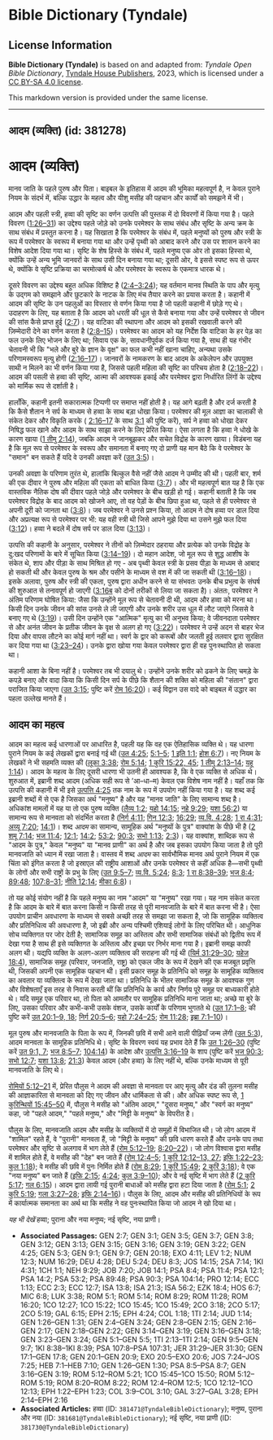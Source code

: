 # Bible Dictionary (Tyndale)

## License Information

**Bible Dictionary (Tyndale)** is based on and adapted from: _Tyndale Open Bible Dictionary_, [Tyndale House Publishers](https://tyndaleopenresources.com/), 2023, which is licensed under a [CC BY-SA 4.0 license](https://creativecommons.org/licenses/by-sa/4.0/legalcode.en).

This markdown version is provided under the same license.



--------------------------------

## आदम (व्यक्ति) (id: 381278)

आदम (व्यक्ति)
=============

मानव जाति के पहले पुरुष और पिता। बाइबल के इतिहास में आदम की भूमिका महत्वपूर्ण है, न केवल पुराने नियम के संदर्भ में, बल्कि उद्धार के महत्व और यीशु मसीह की पहचान और कार्यों को समझने में भी।

आदम और पहली स्त्री, हव्वा की सृष्टि का वर्णन उत्पत्ति की पुस्तक में दो विवरणों में किया गया है। पहले विवरण ([1:26–31](https://ref.ly/Gen1:26-Gen1:31)) का उद्देश्य पहले जोड़े को उनके परमेश्वर के साथ संबंध और सृष्टि के अन्य क्रम के साथ संबंध में प्रस्तुत करना है। यह सिखाता है कि परमेश्वर के संबंध में, पहले मनुष्यों को पुरुष और स्त्री के रूप में परमेश्वर के स्वरूप में बनाया गया था और उन्हें पृथ्वी को आबाद करने और उस पर शासन करने का विशेष आदेश दिया गया था। सृष्टि के शेष हिस्से के संबंध में, पहले मनुष्य एक ओर तो इसका हिस्सा थे, क्योंकि उन्हें अन्य भूमि जानवरों के साथ उसी दिन बनाया गया था; दूसरी ओर, वे इससे स्पष्ट रूप से ऊपर थे, क्योंकि वे सृष्टि प्रक्रिया का चरमोत्कर्ष थे और परमेश्वर के स्वरूप के एकमात्र धारक थे।

दूसरे विवरण का उद्देश्य बहुत अधिक विशिष्ट है ([2:4–3:24](https://ref.ly/Gen2:4-Gen3:24)); यह वर्तमान मानव स्थिति के पाप और मृत्यु के उद्गम को समझाने और छुटकारे के नाटक के लिए मंच तैयार करने का प्रयास करता है। कहानी में आदम की सृष्टि के उन पहलुओं का विस्तार से वर्णन किया गया है जो पहली कहानी में छोड़े गए थे। उदाहरण के लिए, यह बताता है कि आदम को धरती की धूल से कैसे बनाया गया और उन्हें परमेश्वर से जीवन की सांस कैसे प्राप्त हुई ([2:7](https://ref.ly/Gen2:7))। यह वाटिका की स्थापना और आदम को इसकी रखवाली करने की ज़िम्मेदारी देने का वर्णन करता है ([2:8–15](https://ref.ly/Gen2:8-Gen2:15))। परमेश्वर का आदम को यह निर्देश कि वाटिका के हर पेड़ का फल उनके लिए भोजन के लिए था; सिवाय एक के, सावधानीपूर्वक दर्ज किया गया है, साथ ही यह गंभीर चेतावनी भी कि "भले और बुरे के ज्ञान के वृक्ष" का फल कभी नहीं खाना चाहिए, अन्यथा उसके परिणामस्वरूप मृत्यु होगी ([2:16–17](https://ref.ly/Gen2:16-Gen2:17))। जानवरों के नामकरण के बाद आदम के अकेलेपन और उपयुक्त साथी न मिलने का भी वर्णन किया गया है, जिससे पहली महिला की सृष्टि का परिचय होता है ([2:18–22](https://ref.ly/Gen2:18-Gen2:22))। आदम की पसली से हव्वा की सृष्टि, आत्मा की आवश्यक इकाई और परमेश्वर द्वारा निर्धारित लिंगों के उद्देश्य को मार्मिक रूप से दर्शाती है।

हालाँकि, कहानी इतनी सकारात्मक टिप्पणी पर समाप्त नहीं होती है। यह आगे बढ़ती है और दर्ज करती है कि कैसे शैतान ने सर्प के माध्यम से हव्वा के साथ बड़ा धोखा किया। परमेश्वर की मूल आज्ञा का चालाकी से संकेत देकर और विकृति करके ( [2:16–17](https://ref.ly/Gen2:16-Gen2:17) के साथ [3:1](https://ref.ly/Gen3:1) की पुष्टि करें), सर्प ने हव्वा को धोखा देकर निषिद्ध फल खाने और आदम के साथ साझा करने के लिए प्रेरित किया। ऐसा लगता है कि हव्वा ने धोखे के कारण खाया ([1 तीमु 2:14](https://ref.ly/1Tim2:14)), जबकि आदम ने जानबूझकर और सचेत विद्रोह के कारण खाया। विडंबना यह है कि मूल रूप से परमेश्वर के स्वरूप और समानता में बनाए गए दो प्राणी यह मान बैठे कि वे परमेश्वर के "समान" बन सकते हैं यदि वे उनकी अवज्ञा करें ([उत 3:5](https://ref.ly/Gen3:5))।

उनकी अवज्ञा के परिणाम तुरंत थे, हालांकि बिल्कुल वैसे नहीं जैसे आदम ने उम्मीद की थी। पहली बार, शर्म की एक दीवार ने पुरुष और महिला की एकता को बाधित किया ([3:7](https://ref.ly/Gen3:7))। और भी महत्वपूर्ण बात यह है कि एक वास्तविक नैतिक दोष की दीवार पहले जोड़े और परमेश्वर के बीच खड़ी हो गई। कहानी बताती है कि जब परमेश्वर विद्रोह के बाद आदम को खोजने आए, तो वह पेड़ों के बीच छिपा हुआ था, पहले से ही परमेश्वर से अपनी दूरी को जानता था ([3:8](https://ref.ly/Gen3:8))। जब परमेश्वर ने उनसे प्रश्न किया, तो आदम ने दोष हव्वा पर डाल दिया और अप्रत्यक्ष रूप से परमेश्वर पर भी: यह वही स्त्री थी जिसे आपने मुझे दिया था उसने मुझे फल दिया ([3:12](https://ref.ly/Gen3:12))। हव्वा ने बदले में दोष सर्प पर डाल दिया ([3:13](https://ref.ly/Gen3:13))।

उत्पत्ति की कहानी के अनुसार, परमेश्वर ने तीनों को ज़िम्मेदार ठहराया और प्रत्येक को उनके विद्रोह के दु:खद परिणामों के बारे में सूचित किया ([3:14–19](https://ref.ly/Gen3:14-Gen3:19))। दो महान आदेश, जो मूल रूप से शुद्ध आशीष के संकेत थे, शाप और पीड़ा के साथ मिश्रित हो गए \- अब पृथ्वी केवल स्त्री के प्रसव पीड़ा के माध्यम से आबाद हो सकती थी और केवल पुरुष के श्रम और पसीने के माध्यम से वश में की जा सकती थी ([3:16–18](https://ref.ly/Gen3:16-Gen3:18))। इसके अलावा, पुरुष और स्त्री की एकता, पुरुष द्वारा अधीन करने से या संभवतः उनके बीच प्रभुत्व के संघर्ष की शुरुआत से तनावपूर्ण हो जाएगी ([3:16ब](https://ref.ly/Gen3:16) को दोनों तरीकों से लिया जा सकता है)। अंततः, परमेश्वर ने अंतिम परिणाम घोषित किया: जैसा कि उन्होंने मूल रूप से चेतावनी दी थी, आदम और हव्वा को मरना था। किसी दिन उनके जीवन की सांस उनसे ले ली जाएगी और उनके शरीर उस धूल में लौट जाएंगे जिससे वे बनाए गए थे ([3:19](https://ref.ly/Gen3:19))। उसी दिन उन्होंने एक "आत्मिक" मृत्यु का भी अनुभव किया; वे जीवनदाता परमेश्वर से और अनंत जीवन के प्रतीक जीवन के वृक्ष से अलग हो गए ([3:22](https://ref.ly/Gen3:22))। परमेश्वर ने उन्हें अदन से बाहर भेज दिया और वापस लौटने का कोई मार्ग नहीं था। स्वर्ग के द्वार को करूबों और जलती हुई तलवार द्वारा सुरक्षित कर दिया गया था ([3:23–24](https://ref.ly/Gen3:23-Gen3:24))। उनके द्वारा खोया गया केवल परमेश्वर द्वारा ही वह पुनःस्थापित हो सकता था।

कहानी आशा के बिना नहीं है। परमेश्वर तब भी दयालु थे। उन्होंने उनके शरीर को ढकने के लिए चमड़े के कपड़े बनाए और वादा किया कि किसी दिन सर्प के पीछे कि शैतान की शक्ति को महिला की "संतान" द्वारा पराजित किया जाएगा ([उत 3:15](https://ref.ly/Gen3:15); पुष्टि करें [रोम 16:20](https://ref.ly/Rom16:20))। कई विद्वान उस वादे को बाइबल में उद्धार का पहला उल्लेख मानते हैं।

आदम का महत्व
------------

आदम का महत्व कई धारणाओं पर आधारित है, पहली यह कि वह एक ऐतिहासिक व्यक्ति थे। यह धारणा पुराने नियम के कई लेखकों द्वारा बनाई गई थी ([उत 4:25](https://ref.ly/Gen4:25); [5:1–5](https://ref.ly/Gen5:1-Gen5:5); [1 इति 1:1](https://ref.ly/1Chr1:1); [होश 6:7](https://ref.ly/Hos6:7))। नए नियम के लेखकों ने भी सहमति व्यक्त की ([लूका 3:38](https://ref.ly/Luke3:38); [रोम 5:14](https://ref.ly/Rom5:14); [1 कुरि 15:22, 45](https://ref.ly/1Cor15:22,1Cor15:45); [1 तीमु 2:13–14](https://ref.ly/1Tim2:13-1Tim2:14); [यहू 1:14](https://ref.ly/Jude1:14))। आदम के महत्व के लिए दूसरी धारणा भी उतनी ही आवश्यक है, कि वे एक व्यक्ति से अधिक थे। शुरुआत में, इब्रानी शब्द आदम (अधिक सही रूप से ’आ–धा–म) केवल एक विशेष नाम नहीं है। यहाँ तक कि उत्पत्ति की कहानी में भी इसे [उत्पत्ति 4:25](https://ref.ly/Gen4:25) तक नाम के रूप में उपयोग नहीं किया गया है। यह शब्द कई इब्रानी शब्दों में से एक है जिसका अर्थ "मनुष्य" है और यह "मानव जाति" के लिए सामान्य शब्द है। अधिकांश मामलों में यह या तो एक पुरुष व्यक्ति ([लैव्य 1:2](https://ref.ly/Lev1:2); [यहो 14:15](https://ref.ly/Josh14:15); [नहे 9:29](https://ref.ly/Neh9:29); [यशा 56:2](https://ref.ly/Isa56:2)) या सामान्य रूप से मानवता को संदर्भित करता है ([निर्ग 4:11](https://ref.ly/Exod4:11); [गिन 12:3](https://ref.ly/Num12:3); [16:29](https://ref.ly/Num16:29); [व्य.वि. 4:28](https://ref.ly/Deut4:28); [1 रा 4:31](https://ref.ly/1Kgs4:31); [अय्यू 7:20](https://ref.ly/Job7:20); [14:1](https://ref.ly/Job14:1))। शब्द *आदम* का सामान्य, सामूहिक अर्थ "मनुष्यों के पुत्र" वाक्यांश के पीछे भी है ([2 शमू 7:14](https://ref.ly/2Sam7:14); [भज 11:4](https://ref.ly/Ps11:4); [12:1](https://ref.ly/Ps12:1); [14:2](https://ref.ly/Ps14:2); [53:2](https://ref.ly/Ps53:2); [90:3](https://ref.ly/Ps90:3); [सभो 1:13](https://ref.ly/Eccl1:13); [2:3](https://ref.ly/Eccl2:3))। यह वाक्यांश, शाब्दिक रूप से "आदम के पुत्र," केवल "मनुष्य" या "मानव प्राणी" का अर्थ है और जब इसका उपयोग किया जाता है तो पूरी मानवजाति को ध्यान में रखा जाता है। वास्तव में शब्द *आदम* का सार्वभौमिक मानव अर्थ पुराने नियम में एक चिंता को इंगित करता है जो इस्राएल की राष्ट्रीय आशाओं और उनके परमेश्वर से कहीं अधिक है—सभी पृथ्वी के लोगों और सभी राष्ट्रों के प्रभु के लिए ([उत 9:5–7](https://ref.ly/Gen9:5-Gen9:7); [व्य.वि. 5:24](https://ref.ly/Deut5:24); [8:3](https://ref.ly/Deut8:3); [1 रा 8:38–39](https://ref.ly/1Kgs8:38-1Kgs8:39); [भज 8:4](https://ref.ly/Ps8:4); [89:48](https://ref.ly/Ps89:48); [107:8–31](https://ref.ly/Ps107:8-Ps107:31); [नीति 12:14](https://ref.ly/Prov12:14); [मीका 6:8](https://ref.ly/Mic6:8))।

तो यह कोई संयोग नहीं है कि पहले मनुष्य का नाम "आदम" या "मनुष्य" रखा गया। यह नाम संकेत करता है कि आदम के बारे में बात करना किसी न किसी तरह से पूरी मानवजाति के बारे में बात करना भी है। ऐसा उपयोग प्राचीन अवधारणा के माध्यम से सबसे अच्छी तरह से समझा जा सकता है, जो कि सामूहिक व्यक्तित्व और प्रतिनिधित्व की अवधारणा है, जो इब्री और अन्य पश्चिमी एशियाई लोगों के लिए परिचित थी। आधुनिक सोच व्यक्तिगत पर जोर देती है; सामाजिक समूह का अस्तित्व और सभी सामाजिक संबंधों को द्वितीय रूप में देखा गया है साथ ही इसे व्यक्तिगत के अस्तित्व और इच्छा पर निर्भर माना गया है। इब्रानी समझ काफी अलग थी। यद्यपि व्यक्ति के अलग\-अलग व्यक्तित्व की सराहना की गई थी ([यिर्म 31:29–30](https://ref.ly/Jer31:29-Jer31:30); [यहेज 18:4](https://ref.ly/Ezek18:4)), सामाजिक समूह (परिवार, जनजाति, राष्ट्र) को एकल जीव के रूप में देखने की एक मजबूत प्रवृत्ति थी, जिसकी अपनी एक सामूहिक पहचान थी। इसी प्रकार समूह के प्रतिनिधि को समूह के सामूहिक व्यक्तित्व का अवतार या व्यक्तित्व के रूप में देखा जाता था। प्रतिनिधि के भीतर सामाजिक समूह के आवश्यक गुण और विशेषताएँ इस तरह से निवास करती थीं कि प्रतिनिधि के कार्य और निर्णय पूरे समूह पर बाध्यकारी होते थे। यदि समूह एक परिवार था, तो पिता को आमतौर पर सामूहिक प्रतिनिधि माना जाता था; अच्छे या बुरे के लिए, उसका परिवार और कभी\-कभी उसके वंशज, उसके कार्यों के परिणाम भुगतते थे ([उत 17:1–8](https://ref.ly/Gen17:1-Gen17:8); की पुष्टि करें [उत 20:1–9, 18](https://ref.ly/Gen20:1-Gen20:9,Gen20:18); [निर्ग 20:5–6](https://ref.ly/Exod20:5-Exod20:6); [यहो 7:24–25](https://ref.ly/Josh7:24-Josh7:25); [रोम 11:28](https://ref.ly/Rom11:28); [इब्रा 7:1–10](https://ref.ly/Heb7:1-Heb7:10))।

मूल पुरुष और मानवजाति के पिता के रूप में, जिनकी छवि में सभी आने वाली पीढ़ियाँ जन्म लेंगी ([उत 5:3](https://ref.ly/Gen5:3)), आदम मानवता के सामूहिक प्रतिनिधि थे। सृष्टि के विवरण स्वयं यह प्रभाव देते हैं कि [उत 1:26–30](https://ref.ly/INVALID) (पुष्टि करें [उत 9:1, 7](https://ref.ly/INVALID,Gen0:7); [भज 8:5–7](https://ref.ly/INVALID); [104:14](https://ref.ly/Ps0:104)) के आदेश और [उत्पत्ति 3:16–19](https://ref.ly/INVALID) के शाप (पुष्टि करें [भज 90:3](https://ref.ly/INVALID); [सभो 12:7](https://ref.ly/INVALID); [यशा 13:8](https://ref.ly/INVALID); [21:3](https://ref.ly/INVALID)) केवल आदम (और हव्वा) के लिए नहीं थे, बल्कि उनके माध्यम से पूरी मानवजाति के लिए थे।

[रोमियों 5:12–21](https://ref.ly/Rom5:12-Rom5:21) में, प्रेरित पौलुस ने आदम की अवज्ञा से मानवता पर आए मृत्यु और दंड की तुलना मसीह की आज्ञाकारिता से मानवता को दिए गए जीवन और धार्मिकता से की। और अधिक स्पष्ट रूप से, [1 कुरिन्थियों 15:45–50](https://ref.ly/1Cor15:45-1Cor15:50) में, पौलुस ने मसीह को "अंतिम आदम," "दूसरा मनुष्य," और "स्वर्ग का मनुष्य" कहा, जो "पहले आदम," "पहले मनुष्य," और "मिट्टी के मनुष्य" के विपरीत है।

पौलुस के लिए, मानवजाति आदम और मसीह के व्यक्तियों में दो समूहों में विभाजित थी। जो लोग आदम में "शामिल" रहते हैं, वे "पुरानी" मानवता हैं, जो "मिट्टी के मनुष्य" की छवि धारण करते हैं और उनके पाप तथा परमेश्वर और सृष्टि से अलगाव में भाग लेते हैं ([रोम 5:12–19](https://ref.ly/Rom5:12-Rom5:19); [8:20–22](https://ref.ly/Rom8:20-Rom8:22))। जो लोग विश्वास द्वारा मसीह में शामिल होते हैं, वे मसीह की "देह" बन जाते हैं ([रोम 12:4–5](https://ref.ly/Rom12:4-Rom12:5); [1 कुरि 12:12–13, 27](https://ref.ly/1Cor12:12-1Cor12:13,1Cor12:27); [इफि 1:22–23](https://ref.ly/Eph1:22-Eph1:23); [कुल 1:18](https://ref.ly/Col1:18)); वे मसीह की छवि में पुनः निर्मित होते हैं ([रोम 8:29](https://ref.ly/Rom8:29); [1 कुरिं 15:49](https://ref.ly/1Cor15:49); [2 कुरिं 3:18](https://ref.ly/2Cor3:18)); वे एक "नया मनुष्य" बन जाते हैं ([इफि 2:15](https://ref.ly/Eph2:15); [4:24](https://ref.ly/Eph4:24); [कुल 3:9–10](https://ref.ly/Col3:9-Col3:10)); और वे नई सृष्टि में भाग लेते हैं ([2 कुरि 5:17](https://ref.ly/2Cor5:17); [गल 6:15](https://ref.ly/Gal6:15))। आदम द्वारा लायी गई पुरानी बाधाओं को मसीह द्वारा हटा दिया जाता है ([रोम 5:1](https://ref.ly/Rom5:1); [2 कुरि 5:19](https://ref.ly/2Cor5:19); [गला 3:27–28](https://ref.ly/Gal3:27-Gal3:28); [इफि 2:14–16](https://ref.ly/Eph2:14-Eph2:16))। पौलुस के लिए, आदम और मसीह की प्रतिनिधियों के रूप में कार्यात्मक समानता का अर्थ था कि मसीह ने वह पुनःस्थापित किया जो आदम ने खो दिया था।

*यह भी देखें* हव्वा; पुराना और नया मनुष्य; नई सृष्टि, नया प्राणी।

* **Associated Passages:** GEN 2:7; GEN 3:1; GEN 3:5; GEN 3:7; GEN 3:8; GEN 3:12; GEN 3:13; GEN 3:15; GEN 3:16; GEN 3:19; GEN 3:22; GEN 4:25; GEN 5:3; GEN 9:1; GEN 9:7; GEN 20:18; EXO 4:11; LEV 1:2; NUM 12:3; NUM 16:29; DEU 4:28; DEU 5:24; DEU 8:3; JOS 14:15; 2SA 7:14; 1KI 4:31; 1CH 1:1; NEH 9:29; JOB 7:20; JOB 14:1; PSA 8:4; PSA 11:4; PSA 12:1; PSA 14:2; PSA 53:2; PSA 89:48; PSA 90:3; PSA 104:14; PRO 12:14; ECC 1:13; ECC 2:3; ECC 12:7; ISA 13:8; ISA 21:3; ISA 56:2; EZK 18:4; HOS 6:7; MIC 6:8; LUK 3:38; ROM 5:1; ROM 5:14; ROM 8:29; ROM 11:28; ROM 16:20; 1CO 12:27; 1CO 15:22; 1CO 15:45; 1CO 15:49; 2CO 3:18; 2CO 5:17; 2CO 5:19; GAL 6:15; EPH 2:15; EPH 4:24; COL 1:18; 1TI 2:14; JUD 1:14; GEN 1:26–GEN 1:31; GEN 2:4–GEN 3:24; GEN 2:8–GEN 2:15; GEN 2:16–GEN 2:17; GEN 2:18–GEN 2:22; GEN 3:14–GEN 3:19; GEN 3:16–GEN 3:18; GEN 3:23–GEN 3:24; GEN 5:1–GEN 5:5; 1TI 2:13–1TI 2:14; GEN 9:5–GEN 9:7; 1KI 8:38–1KI 8:39; PSA 107:8–PSA 107:31; JER 31:29–JER 31:30; GEN 17:1–GEN 17:8; GEN 20:1–GEN 20:9; EXO 20:5–EXO 20:6; JOS 7:24–JOS 7:25; HEB 7:1–HEB 7:10; GEN 1:26–GEN 1:30; PSA 8:5–PSA 8:7; GEN 3:16–GEN 3:19; ROM 5:12–ROM 5:21; 1CO 15:45–1CO 15:50; ROM 5:12–ROM 5:19; ROM 8:20–ROM 8:22; ROM 12:4–ROM 12:5; 1CO 12:12–1CO 12:13; EPH 1:22–EPH 1:23; COL 3:9–COL 3:10; GAL 3:27–GAL 3:28; EPH 2:14–EPH 2:16
* **Associated Articles:** हव्वा (ID: `381471@TyndaleBibleDictionary`); मनुष्य, पुराना और नया (ID: `381681@TyndaleBibleDictionary`); नई सृष्टि, नया प्राणी (ID: `381730@TyndaleBibleDictionary`)

